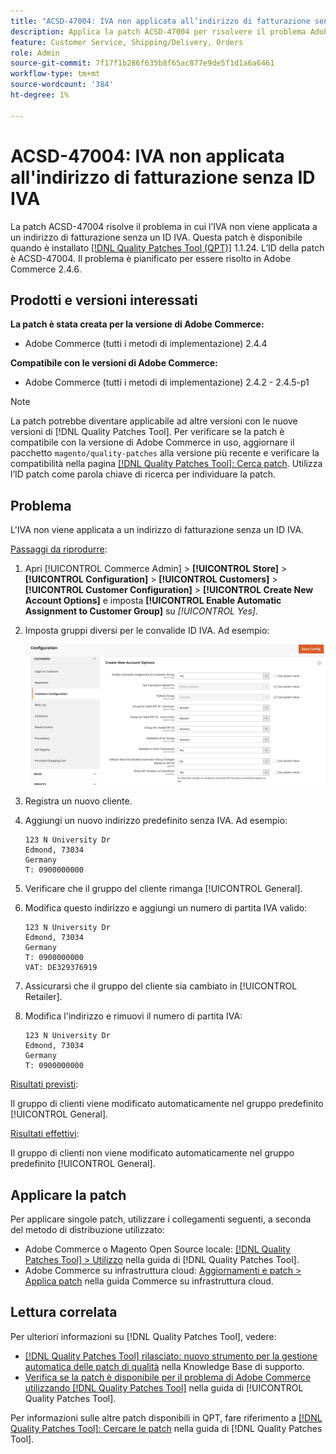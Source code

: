 ```yaml
---
title: "ACSD-47004: IVA non applicata all’indirizzo di fatturazione senza partita IVA"
description: Applica la patch ACSD-47004 per risolvere il problema Adobe Commerce in cui l’IVA non viene applicata a un indirizzo di fatturazione senza un ID IVA.
feature: Customer Service, Shipping/Delivery, Orders
role: Admin
source-git-commit: 7f17f1b286f635b8f65ac877e9de5f1d1a6a6461
workflow-type: tm+mt
source-wordcount: '384'
ht-degree: 1%

---
```


# ACSD-47004: IVA non applicata all&#39;indirizzo di fatturazione senza ID IVA

La patch ACSD-47004 risolve il problema in cui l’IVA non viene applicata a un indirizzo di fatturazione senza un ID IVA. Questa patch è disponibile quando è installato [[!DNL Quality Patches Tool (QPT)]](https://experienceleague.adobe.com/en/docs/commerce-knowledge-base/kb/announcements/commerce-announcements/magento-quality-patches-released-new-tool-to-self-serve-quality-patches) 1.1.24. L’ID della patch è ACSD-47004. Il problema è pianificato per essere risolto in Adobe Commerce 2.4.6.

## Prodotti e versioni interessati

**La patch è stata creata per la versione di Adobe Commerce:**

* Adobe Commerce (tutti i metodi di implementazione) 2.4.4

**Compatibile con le versioni di Adobe Commerce:**

* Adobe Commerce (tutti i metodi di implementazione) 2.4.2 - 2.4.5-p1

>[!NOTE]
>
>La patch potrebbe diventare applicabile ad altre versioni con le nuove versioni di [!DNL Quality Patches Tool]. Per verificare se la patch è compatibile con la versione di Adobe Commerce in uso, aggiornare il pacchetto `magento/quality-patches` alla versione più recente e verificare la compatibilità nella pagina [[!DNL Quality Patches Tool]: Cerca patch](https://experienceleague.adobe.com/tools/commerce-quality-patches/index.html). Utilizza l’ID patch come parola chiave di ricerca per individuare la patch.

## Problema

L&#39;IVA non viene applicata a un indirizzo di fatturazione senza un ID IVA.

<u>Passaggi da riprodurre</u>:

1. Apri [!UICONTROL Commerce Admin] > **[!UICONTROL Store]** > **[!UICONTROL Configuration]** > **[!UICONTROL Customers]** > **[!UICONTROL Customer Configuration]** > **[!UICONTROL Create New Account Options]** e imposta **[!UICONTROL Enable Automatic Assignment to Customer Group]** su *[!UICONTROL Yes]*.
1. Imposta gruppi diversi per le convalide ID IVA. Ad esempio:

   ![Convalide ID-IVA](/help/assets/tools/vat-id-validations.png)

1. Registra un nuovo cliente.
1. Aggiungi un nuovo indirizzo predefinito senza IVA. Ad esempio:

   ```
   123 N University Dr
   Edmond, 73034
   Germany
   T: 0900000000
   ```

1. Verificare che il gruppo del cliente rimanga [!UICONTROL General].
1. Modifica questo indirizzo e aggiungi un numero di partita IVA valido:

   ```
   123 N University Dr
   Edmond, 73034
   Germany
   T: 0900000000
   VAT: DE329376919
   ```

1. Assicurarsi che il gruppo del cliente sia cambiato in [!UICONTROL Retailer].
1. Modifica l&#39;indirizzo e rimuovi il numero di partita IVA:

   ```
   123 N University Dr
   Edmond, 73034
   Germany
   T: 0900000000
   ```

<u>Risultati previsti</u>:

Il gruppo di clienti viene modificato automaticamente nel gruppo predefinito [!UICONTROL General].

<u>Risultati effettivi</u>:

Il gruppo di clienti non viene modificato automaticamente nel gruppo predefinito [!UICONTROL General].

## Applicare la patch

Per applicare singole patch, utilizzare i collegamenti seguenti, a seconda del metodo di distribuzione utilizzato:

* Adobe Commerce o Magento Open Source locale: [[!DNL Quality Patches Tool] > Utilizzo](https://experienceleague.adobe.com/docs/commerce-operations/tools/quality-patches-tool/usage.html) nella guida di [!DNL Quality Patches Tool].
* Adobe Commerce su infrastruttura cloud: [Aggiornamenti e patch > Applica patch](https://experienceleague.adobe.com/docs/commerce-cloud-service/user-guide/develop/upgrade/apply-patches.html) nella guida Commerce su infrastruttura cloud.

## Lettura correlata

Per ulteriori informazioni su [!DNL Quality Patches Tool], vedere:

* [[!DNL Quality Patches Tool] rilasciato: nuovo strumento per la gestione automatica delle patch di qualità](https://experienceleague.adobe.com/en/docs/commerce-knowledge-base/kb/announcements/commerce-announcements/magento-quality-patches-released-new-tool-to-self-serve-quality-patches) nella Knowledge Base di supporto.
* [Verifica se la patch è disponibile per il problema di Adobe Commerce utilizzando  [!DNL Quality Patches Tool]](/help/tools/quality-patches-tool/patches-available-in-qpt/check-patch-for-magento-issue-with-magento-quality-patches.md) nella guida di [!UICONTROL Quality Patches Tool].


Per informazioni sulle altre patch disponibili in QPT, fare riferimento a [[!DNL Quality Patches Tool]: Cercare le patch](https://experienceleague.adobe.com/tools/commerce-quality-patches/index.html) nella guida di [!DNL Quality Patches Tool].
